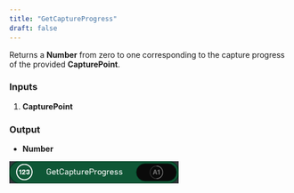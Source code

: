 ```yaml
---
title: "GetCaptureProgress"
draft: false
---
```

Returns a **Number** from zero to one corresponding to the capture progress of the provided **CapturePoint**.
### Inputs
1. **CapturePoint**
### Output
-   **Number**

![GetCaptureProgress](https://raw.githubusercontent.com/battlefield-portal-community/Image-CDN/main/portal_blocks/GetCaptureProgress.png)